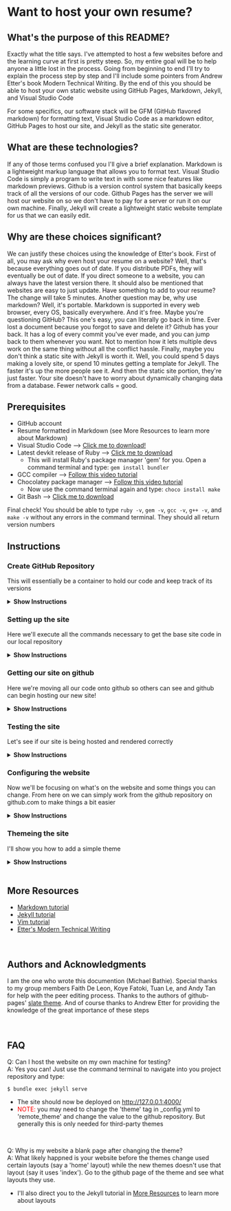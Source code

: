 # Want to host your own resume?

## What's the purpose of this README?
Exactly what the title says. I've attempted to host a few websites before and the learning curve at first is pretty steep. So, my entire goal will be to help anyone a little lost in the process. Going from beginning to end I'll try to explain the process step by step and I'll include some pointers from Andrew Etter's book Modern Technical Writing. By the end of this you should be able to host your own static website using GitHub Pages, Markdown, Jekyll, and Visual Studio Code

For some specifics, our software stack will be GFM (GitHub flavored markdown) for formatting text, Visual Studio Code as a markdown editor, GitHub Pages to host our site, and Jekyll as the static site generator.

## What are these technologies?

If any of those terms confused you I'll give a brief explanation. Markdown is a lightweight markup language that allows you to format text. Visual Studio Code is simply a program to write text in with some nice features like markdown previews. Github is a version control system that basically keeps track of all the versions of our code. Github Pages has the server we will host our website on so we don't have to pay for a server or run it on our own machine. Finally, Jekyll will create a lightweight static website template for us that we can easily edit.

## Why are these choices significant?

We can justify these choices using the knowledge of Etter's book. First of all, you may ask why even host your resume on a website? Well, that's because everything goes out of date. If you distribute PDFs, they will eventually be out of date. If you direct someone to a website, you can always have the latest version there. It should also be mentioned that websites are easy to just update. Have something to add to your resume? The change will take 5 minutes. Another question may be, why use markdown? Well, it's portable. Markdown is supported in every web browser, every OS, basically everywhere. And it's free. Maybe you're questioning GitHub? This one's easy, you can literally go back in time. Ever lost a document because you forgot to save and delete it? Github has your back. It has a log of every commit you've ever made, and you can jump back to them whenever you want. Not to mention how it lets multiple devs work on the same thing without all the conflict hassle. Finally, maybe you don't think a static site with Jekyll is worth it. Well, you could spend 5 days making a lovely site, or spend 10 minutes getting a template for Jekyll. The faster it's up the more people see it. And then the static site portion, they're just faster. Your site doesn't have to worry about dynamically changing data from a database. Fewer network calls = good.



## Prerequisites
- GitHub account
- Resume formatted in Markdown (see More Resources to learn more about Markdown)
- Visual Studio Code --> [Click me to download!](https://code.visualstudio.com/)
- Latest devkit release of Ruby --> [Click me to download](https://rubyinstaller.org/downloads/)
    - This will install Ruby's package manager 'gem' for you. Open a command terminal and type: ```gem install bundler```
- GCC compiler --> [Follow this video tutorial](https://www.youtube.com/watch?v=sXW2VLrQ3Bs)
- Chocolatey package manager --> [Follow this video tutorial](https://www.youtube.com/watch?v=-5WLKu_J_AE)
    - Now use the command terminal again and type: ```choco install make```
- Git Bash --> [Click me to download](https://git-scm.com/download/win)

Final check! You should be able to type `ruby -v`, `gem -v`, `gcc -v`, `g++ -v`, and `make -v` without any errors in the command terminal. They should all return version numbers

## Instructions

### Create GitHub Repository 

This will essentially be a container to hold our code and keep track of its versions

<details><summary><b>Show Instructions</b></summary>

1. Go to github.com and navigate to "Your repositories"
2. From here create a new repository with the name YOUR-USERNAME.github.io
3. You now have the repository that will hold your website

</details>

### Setting up the site

Here we'll execute all the commands necessary to get the base site code in our local repository


<details><summary><b>Show Instructions</b></summary>

1. Open git bash and navigate to the folder your source files are stored in (if you already have a local copy) or where you want them to be stored (if you don't have a local copy).
   -  If you're unfamiliar with the command like you can use the ```ls``` command to list all the contents of the directory you're in and the ```cd DIRECTORY``` command to to 'change directory' into your desired directory.

        ![Git Bash example](./gifs/gitbash.gif)

<br>

2. Initialized your repository
    ```sh
        $ git init REPOSITORY-NAME
    ```
   - REPOSITORY-NAME is the name of *your* repository

<br>
 
3. ```cd``` into that new directory titled with your repository name and type:
    ```sh
        $ jekyll new --skip-bundle .
    ```
    - This creates a jekyll site in your current directory
    - Don't forget the period at the end of that command! It tells the command to be executed in the current directory.

<br>

4. Now we're going to make some changes to the Gemfile that was created. This can be done in one of two ways: use vim that comes with git bash (`vi Gemfile`), or just open it as a text file in your local folder structure. I recommend vim in the long term as it's a very powerful text editor, but has a steep learning curve. Try [this](https://www.openvim.com/) if you want to learn more.

<br>

5. Now that you have the file open add a `#` in front of the `gem "jekyll` line to comment it out.
   - Before: ![Before adding #](./images/before.png)
   - After: ![After adding #](./images/after.png) 

<br>

6. Now uncomment the `gem github-pages` line and change it to `gem "github-pages", "~> GITHUB-PAGES-VERSION", group: :jekyll_plugins` with GITHUB-PAGES-VERSION being the latest version of github-pages found [here](https://pages.github.com/versions/)
    - Before: ![Before change](./images/before2.png)
    - After: ![After change](./images/after2.png)
      - Here, 219 was the latest version. It might be different for you

<br>

7. Save and close that. Back in your git bash instance in your repository's directory type:
    ```sh
        $ bundle install
    ```

</details>

### Getting our site on github

Here we're moving all our code onto github so others can see and github can begin hosting our new site!

<details><summary><b>Show Instructions</b></summary>

1. Start tracking all of the changes. From your repository's directory:
    ```sh
        $ git add .
    ```
    - Again, remember the '.'.
    - This command will start tracking all the changes in the current directory
  
<br>

2. Tell git that you want to bundle all of your current changes
    ```sh
        $ git commit -m 'Initial Jekyll site'
    ```
    - The '-m' and string there are saying we watch to attach this message to the commit

<br>

3. Now tell GitHub that this folder is going to be a remote repository.
    ```sh
        $ git remote add origin https://github.com/USER/REPOSITORY.git
    ```
    - USER is your username
    - REPOSITORY is the name of your repository

<br>

4. Time to actually move and save those change onto GitHub.
    ```sh
        $ git push -u origin BRANCH
    ```
    - Branch will be the name of your latest stable version. Convention is normally 'main' or 'master'.

</details>

### Testing the site

Let's see if our site is being hosted and rendered correctly

<details><summary><b>Show Instructions</b></summary>

1. Go to your repository on github.com then Settings>Pages> and there should be a link to your website

![Check website tutorial](./gifs/check_site.gif)

</details>

### Configuring the website

Now we'll be focusing on what's on the website and some things you can change. From here on we can simply work from the github repository on github.com to make things a bit easier

<details><summary><b>Show Instructions</b></summary>

1. First lets make sure the resume is formatted correctly in markdown. Open your markdown resume in Visual Studio Code and preview the markdown
    
    ![How to preview markdown](./gifs/markdown_preview.gif)

<br>

2. To get your resume on the homepage open up index.markdown, click edit, and replace everything there with your resume

<br>

3. Change the values in _config.yml that you want to change
    - This includes things like the website title and description. All are labelled in the _config.yml file

<br>

4. Your website should now properly display your resume. Check back at the link in Settings>Pages to see!
    - Sometimes it may take a bit to update, if nothing it happening try to give it ~5 minutes

</details>

### Themeing the site

I'll show you how to add a simple theme

<details><summary><b>Show Instructions</b></summary>
    
1. Go to your GitHub repository and navigate to the location where you found your site link before
    - Settings>Pages
    
<br>
    
2. Click the "Change Theme" button
    
<br>
    
3. Select one of the themes at the top of the page and click the "Select Theme" button
    - You may run into a problem where your website just turns white, see FAQs for more information
    
</details>

<br>

## More Resources
- [Markdown tutorial](https://www.markdowntutorial.com/)
- [Jekyll tutorial](https://www.youtube.com/playlist?list=PLLAZ4kZ9dFpOPV5C5Ay0pHaa0RJFhcmcB)
- [Vim tutorial](https://www.openvim.com/) 
- [Etter's Modern Technical Writing](https://www.amazon.ca/Modern-Technical-Writing-Introduction-Documentation-ebook/dp/B01A2QL9SS)

<br>

## Authors and Acknowledgments
I am the one who wrote this documention (Michael Bathie). Special thanks to my group members Faith De Leon, Koye Fatoki, Tuan Le, and Andy Tan for help with the peer editing process. Thanks to the authors of github-pages' [slate theme](https://github.com/pages-themes/slate). And of course thanks to Andrew Etter for providing the knowledge of the great importance of these steps

<br>

## FAQ
Q: Can I host the website on my own machine for testing?  
A: Yes you can! Just use the command terminal to navigate into you project repository and type:  

    $ bundle exec jekyll serve

- The site should now be deployed on http://127.0.0.1:4000/
- <span style="color:red">NOTE:</span> you may need to change the 'theme' tag in _config.yml to 'remote_theme' and change the value to the github repository. But generally this is only needed for third-party themes

<br>

Q: Why is my website a blank page after changing the theme?  
A: What likely happned is your website before the themes change used certain layouts (say a 'home' layout) while the new themes doesn't use that layout (say it uses 'index'). Go to the github page of the theme and see what layouts they use. 
- I'll also direct you to the Jekyll tutorial in [More Resources](#more-resources) to learn more about layouts
